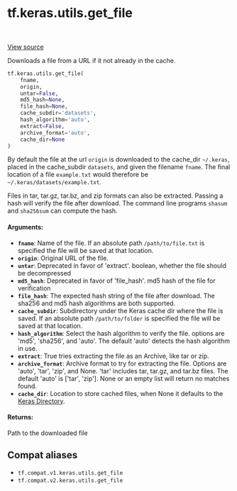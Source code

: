 <div itemscope itemtype="http://developers.google.com/ReferenceObject">
<meta itemprop="name" content="tf.keras.utils.get_file" />
<meta itemprop="path" content="Stable" />
</div>

# tf.keras.utils.get_file

<!-- Insert buttons and diff -->

<table class="tfo-notebook-buttons tfo-api" align="left">
</table>

<a target="_blank" href="/code/stable/tensorflow/python/keras/utils/data_utils.py">View source</a>



Downloads a file from a URL if it not already in the cache.

``` python
tf.keras.utils.get_file(
    fname,
    origin,
    untar=False,
    md5_hash=None,
    file_hash=None,
    cache_subdir='datasets',
    hash_algorithm='auto',
    extract=False,
    archive_format='auto',
    cache_dir=None
)
```



<!-- Placeholder for "Used in" -->

By default the file at the url `origin` is downloaded to the
cache_dir `~/.keras`, placed in the cache_subdir `datasets`,
and given the filename `fname`. The final location of a file
`example.txt` would therefore be `~/.keras/datasets/example.txt`.

Files in tar, tar.gz, tar.bz, and zip formats can also be extracted.
Passing a hash will verify the file after download. The command line
programs `shasum` and `sha256sum` can compute the hash.

#### Arguments:


* <b>`fname`</b>: Name of the file. If an absolute path `/path/to/file.txt` is
    specified the file will be saved at that location.
* <b>`origin`</b>: Original URL of the file.
* <b>`untar`</b>: Deprecated in favor of 'extract'.
    boolean, whether the file should be decompressed
* <b>`md5_hash`</b>: Deprecated in favor of 'file_hash'.
    md5 hash of the file for verification
* <b>`file_hash`</b>: The expected hash string of the file after download.
    The sha256 and md5 hash algorithms are both supported.
* <b>`cache_subdir`</b>: Subdirectory under the Keras cache dir where the file is
    saved. If an absolute path `/path/to/folder` is
    specified the file will be saved at that location.
* <b>`hash_algorithm`</b>: Select the hash algorithm to verify the file.
    options are 'md5', 'sha256', and 'auto'.
    The default 'auto' detects the hash algorithm in use.
* <b>`extract`</b>: True tries extracting the file as an Archive, like tar or zip.
* <b>`archive_format`</b>: Archive format to try for extracting the file.
    Options are 'auto', 'tar', 'zip', and None.
    'tar' includes tar, tar.gz, and tar.bz files.
    The default 'auto' is ['tar', 'zip'].
    None or an empty list will return no matches found.
* <b>`cache_dir`</b>: Location to store cached files, when None it
    defaults to the [Keras
      Directory](/faq/#where-is-the-keras-configuration-filed-stored).


#### Returns:

Path to the downloaded file


## Compat aliases

* `tf.compat.v1.keras.utils.get_file`
* `tf.compat.v2.keras.utils.get_file`

